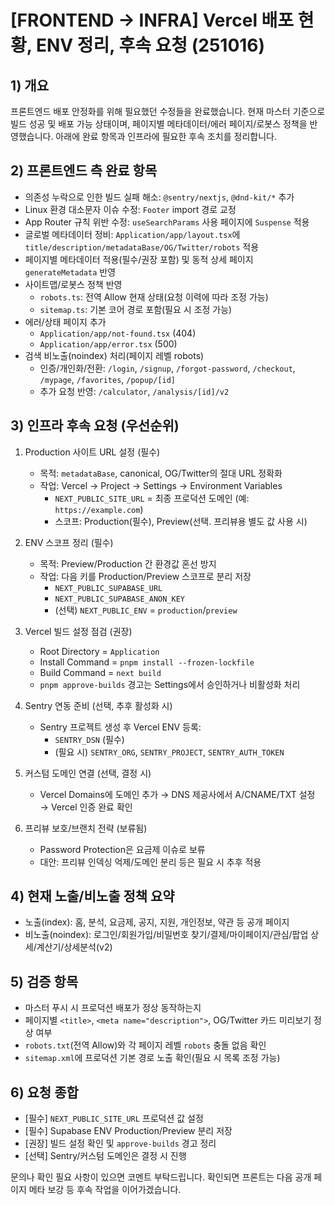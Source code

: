 # [FRONTEND → INFRA] Vercel 배포 현황, ENV 정리, 후속 요청 (251016)

## 1) 개요

프론트엔드 배포 안정화를 위해 필요했던 수정들을 완료했습니다. 현재 마스터 기준으로 빌드 성공 및 배포 가능 상태이며, 페이지별 메타데이터/에러 페이지/로봇스 정책을 반영했습니다. 아래에 완료 항목과 인프라에 필요한 후속 조치를 정리합니다.

## 2) 프론트엔드 측 완료 항목

- 의존성 누락으로 인한 빌드 실패 해소: `@sentry/nextjs`, `@dnd-kit/*` 추가
- Linux 환경 대소문자 이슈 수정: `Footer` import 경로 교정
- App Router 규칙 위반 수정: `useSearchParams` 사용 페이지에 `Suspense` 적용
- 글로벌 메타데이터 정비: `Application/app/layout.tsx`에 `title/description/metadataBase/OG/Twitter/robots` 적용
- 페이지별 메타데이터 적용(필수/권장 포함) 및 동적 상세 페이지 `generateMetadata` 반영
- 사이트맵/로봇스 정책 반영
  - `robots.ts`: 전역 Allow 현재 상태(요청 이력에 따라 조정 가능)
  - `sitemap.ts`: 기본 코어 경로 포함(필요 시 조정 가능)
- 에러/상태 페이지 추가
  - `Application/app/not-found.tsx` (404)
  - `Application/app/error.tsx` (500)
- 검색 비노출(noindex) 처리(페이지 레벨 robots)
  - 인증/개인화/전환: `/login`, `/signup`, `/forgot-password`, `/checkout`, `/mypage`, `/favorites`, `/popup/[id]`
  - 추가 요청 반영: `/calculator`, `/analysis/[id]/v2`

## 3) 인프라 후속 요청 (우선순위)

1. Production 사이트 URL 설정 (필수)

   - 목적: `metadataBase`, canonical, OG/Twitter의 절대 URL 정확화
   - 작업: Vercel → Project → Settings → Environment Variables
     - `NEXT_PUBLIC_SITE_URL` = 최종 프로덕션 도메인 (예: `https://example.com`)
     - 스코프: Production(필수), Preview(선택. 프리뷰용 별도 값 사용 시)

2. ENV 스코프 정리 (필수)

   - 목적: Preview/Production 간 환경값 혼선 방지
   - 작업: 다음 키를 Production/Preview 스코프로 분리 저장
     - `NEXT_PUBLIC_SUPABASE_URL`
     - `NEXT_PUBLIC_SUPABASE_ANON_KEY`
     - (선택) `NEXT_PUBLIC_ENV` = `production`/`preview`

3. Vercel 빌드 설정 점검 (권장)

   - Root Directory = `Application`
   - Install Command = `pnpm install --frozen-lockfile`
   - Build Command = `next build`
   - `pnpm approve-builds` 경고는 Settings에서 승인하거나 비활성화 처리

4. Sentry 연동 준비 (선택, 추후 활성화 시)

   - Sentry 프로젝트 생성 후 Vercel ENV 등록:
     - `SENTRY_DSN` (필수)
     - (필요 시) `SENTRY_ORG`, `SENTRY_PROJECT`, `SENTRY_AUTH_TOKEN`

5. 커스텀 도메인 연결 (선택, 결정 시)

   - Vercel Domains에 도메인 추가 → DNS 제공사에서 A/CNAME/TXT 설정 → Vercel 인증 완료 확인

6. 프리뷰 보호/브랜치 전략 (보류됨)
   - Password Protection은 요금제 이슈로 보류
   - 대안: 프리뷰 인덱싱 억제/도메인 분리 등은 필요 시 추후 적용

## 4) 현재 노출/비노출 정책 요약

- 노출(index): 홈, 분석, 요금제, 공지, 지원, 개인정보, 약관 등 공개 페이지
- 비노출(noindex): 로그인/회원가입/비밀번호 찾기/결제/마이페이지/관심/팝업 상세/계산기/상세분석(v2)

## 5) 검증 항목

- 마스터 푸시 시 프로덕션 배포가 정상 동작하는지
- 페이지별 `<title>`, `<meta name="description">`, OG/Twitter 카드 미리보기 정상 여부
- `robots.txt`(전역 Allow)와 각 페이지 레벨 `robots` 충돌 없음 확인
- `sitemap.xml`에 프로덕션 기본 경로 노출 확인(필요 시 목록 조정 가능)

## 6) 요청 종합

- [필수] `NEXT_PUBLIC_SITE_URL` 프로덕션 값 설정
- [필수] Supabase ENV Production/Preview 분리 저장
- [권장] 빌드 설정 확인 및 `approve-builds` 경고 정리
- [선택] Sentry/커스텀 도메인은 결정 시 진행

문의나 확인 필요 사항이 있으면 코멘트 부탁드립니다. 확인되면 프론트는 다음 공개 페이지 메타 보강 등 후속 작업을 이어가겠습니다.
